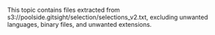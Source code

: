 This topic contains files extracted from
s3://poolside.gitsight/selection/selections_v2.txt, excluding unwanted
languages, binary files, and unwanted extensions.
